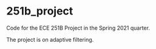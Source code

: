 # 251b_project
Code for the ECE 251B Project in the Spring 2021 quarter.

The project is on adaptive filtering.
